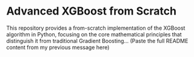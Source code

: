 # Advanced XGBoost from Scratch

This repository provides a from-scratch implementation of the XGBoost algorithm in Python, focusing on the core mathematical principles that distinguish it from traditional Gradient Boosting...
(Paste the full README content from my previous message here)
